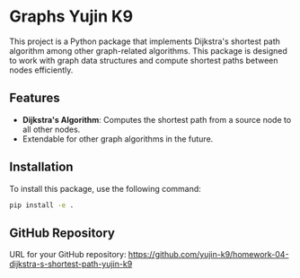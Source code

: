 # Graphs Yujin K9

This project is a Python package that implements Dijkstra's shortest path algorithm among other graph-related algorithms. This package is designed to work with graph data structures and compute shortest paths between nodes efficiently.

## Features

- **Dijkstra's Algorithm**: Computes the shortest path from a source node to all other nodes.
- Extendable for other graph algorithms in the future.

## Installation

To install this package, use the following command:

```bash
pip install -e .
```

## GitHub Repository

URL for your GitHub repository: https://github.com/yujin-k9/homework-04-dijkstra-s-shortest-path-yujin-k9
